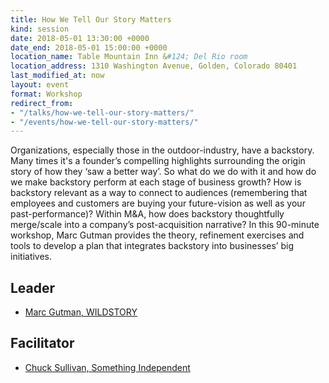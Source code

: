 ```yaml
---
title: How We Tell Our Story Matters
kind: session
date: 2018-05-01 13:30:00 +0000
date_end: 2018-05-01 15:00:00 +0000
location_name: Table Mountain Inn &#124; Del Rio room
location_address: 1310 Washington Avenue, Golden, Colorado 80401
last_modified_at: now
layout: event
format: Workshop
redirect_from:
- "/talks/how-we-tell-our-story-matters/"
- "/events/how-we-tell-our-story-matters/"
---
```

Organizations, especially those in the outdoor-industry, have a backstory. Many times it's a founder’s compelling highlights surrounding the origin story of how they ‘saw a better way’. So what do we do with it and how do we make backstory perform at each stage of business growth? How is backstory relevant as a way to connect to audiences (remembering that employees and customers are buying your future-vision as well as your past-performance)? Within M&A, how does backstory thoughtfully merge/scale into a company’s post-acquisition narrative? In this 90-minute workshop, Marc Gutman provides the theory, refinement exercises and tools to develop a plan that integrates backstory into businesses’ big initiatives.

## Leader

* [Marc Gutman, WILDSTORY](https://wildstory.com/)

## Facilitator

* [Chuck Sullivan, Something Independent](http://www.somethingindependent.com/)
